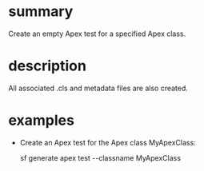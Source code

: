 # summary
  
Create an empty Apex test for a specified Apex class.

# description

All associated .cls and metadata files are also created.

# examples

- Create an Apex test for the Apex class MyApexClass:

  sf generate apex test --classname MyApexClass
